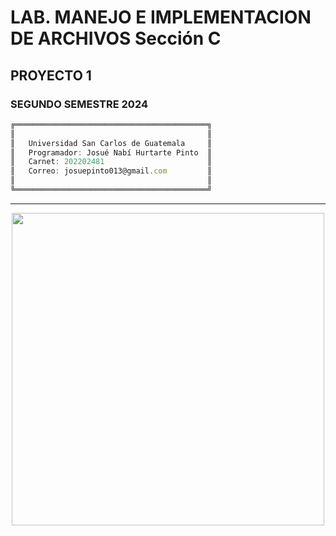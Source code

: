 # LAB. MANEJO E IMPLEMENTACION DE ARCHIVOS Sección C
## PROYECTO 1
### SEGUNDO SEMESTRE 2024
```js
╔═══════════════════════════════════════════╗
║                                           ║
║   Universidad San Carlos de Guatemala     ║
║   Programador: Josué Nabí Hurtarte Pinto  ║   
║   Carnet: 202202481                       ║       
║   Correo: josuepinto013@gmail.com         ║   
║                                           ║       
╚═══════════════════════════════════════════╝
```

---

<p align="center">
  <a href="#"><img src="https://media1.tenor.com/m/lQsZmXScHbsAAAAC/konosuba-%E7%82%BA%E7%BE%8E%E5%A5%BD%E4%B8%96%E7%95%8C%E7%8D%BB%E4%B8%8A%E7%A5%9D%E7%A6%8F.gif" width="500px"/></a>
</p>